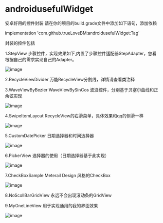 # androidusefulWidget
安卓好用的控件封装
请在你的项目的build.grade文件中添加如下语句，添加依赖

implementation 'com.github.trueLoveBM:androidusefulWidget:Tag'

封装的控件包括

1.StepView 步骤控件，实现效果如下,内置了步骤控件适配器StepAdapter，您看根据自己的需求实现自己的Adapter。

![image](https://github.com/trueLoveBM/androidusefulWidget/blob/master/image/stepView.gif)

2.RecycleViewDivider 万能RecycleView分割线，详情请查看类注释



3.WaveViewByBezier WaveViewBySinCos 波浪控件，分别基于贝塞尔曲线和正余弦实现

![image](https://github.com/trueLoveBM/androidusefulWidget/blob/master/image/waveView.gif)

4.SwipeItemLayout RecycleView的右滑菜单，具体效果和qq的侧滑一样

![image](https://github.com/trueLoveBM/androidusefulWidget/blob/master/image/SwipeItemView.gif)

5.CustomDatePicker  日期选择器和时间选择器

![image](https://github.com/trueLoveBM/androidusefulWidget/blob/master/image/datepickerView.gif)

6.PickerView 选择器的使用（日期选择器基于此实现）

![image](https://github.com/trueLoveBM/androidusefulWidget/blob/master/image/pickerView.gif)

7.CheckBoxSample Meterail Design 风格的CheckBox

![image](https://github.com/trueLoveBM/androidusefulWidget/blob/master/image/checkBoxView.gif)

8.NoScollBarGridView  永远不会出现滚动条的GridView

9.MyOneLineView 用于实现通用的我的界面效果

![image](https://github.com/trueLoveBM/androidusefulWidget/blob/master/image/mineLineOneView.gif)


  
